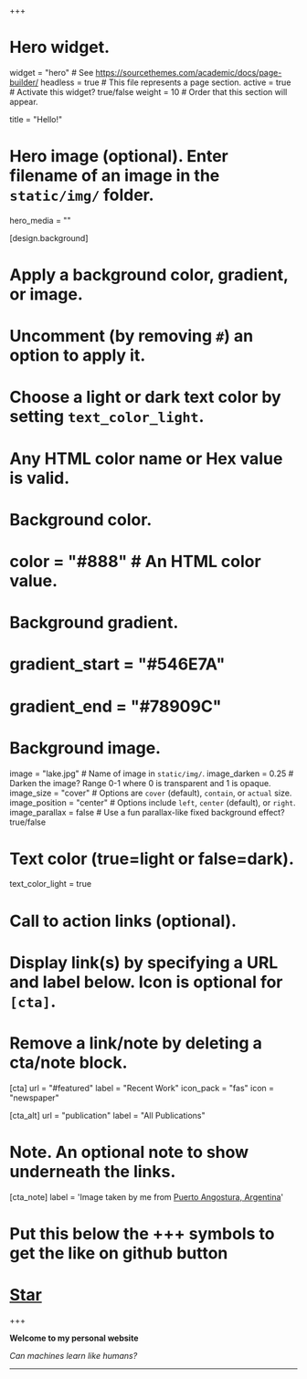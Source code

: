 +++
# Hero widget.
widget = "hero"  # See https://sourcethemes.com/academic/docs/page-builder/
headless = true  # This file represents a page section.
active = true  # Activate this widget? true/false
weight = 10  # Order that this section will appear.

title = "Hello!"

# Hero image (optional). Enter filename of an image in the `static/img/` folder.
hero_media = ""

[design.background]
  # Apply a background color, gradient, or image.
  #   Uncomment (by removing `#`) an option to apply it.
  #   Choose a light or dark text color by setting `text_color_light`.
  #   Any HTML color name or Hex value is valid.

  # Background color.
  # color = "#888"  # An HTML color value.
  
  # Background gradient.
  # gradient_start = "#546E7A"
  # gradient_end = "#78909C"
  
  # Background image.
  image = "lake.jpg"  # Name of image in `static/img/`.
  image_darken = 0.25  # Darken the image? Range 0-1 where 0 is transparent and 1 is opaque.
  image_size = "cover"  #  Options are `cover` (default), `contain`, or `actual` size.
  image_position = "center"  # Options include `left`, `center` (default), or `right`.
  image_parallax = false  # Use a fun parallax-like fixed background effect? true/false
  
  # Text color (true=light or false=dark).
  text_color_light = true

# Call to action links (optional).
#   Display link(s) by specifying a URL and label below. Icon is optional for `[cta]`.
#   Remove a link/note by deleting a cta/note block.
[cta]
  url = "#featured"
  label = "Recent Work"
  icon_pack = "fas"
  icon = "newspaper"
  
[cta_alt]
  url = "publication"
  label = "All Publications"

# Note. An optional note to show underneath the links.
[cta_note]
  label = 'Image taken by me from [Puerto Angostura, Argentina](https://www.google.com/maps/place/Q8407+Puerto+Angostura,+Neuqu%C3%A9n,+Argentina/@-40.7826509,-71.6686873,15z/data=!3m1!4b1!4m5!3m4!1s0x9610bf30235dfe51:0xe119d37aea898851!8m2!3d-40.782668!4d-71.6599111)'

# Put this below the +++ symbols to get the like on github button
# <span style="text-shadow: none;"><a class="github-button" href="https://github.com/gcushen/hugo-academic" data-icon="octicon-star" data-size="large" data-show-count="true" aria-label="Star this on GitHub">Star</a><script async defer src="https://buttons.github.io/buttons.js"></script></span>
+++

**Welcome to my personal website**

*Can machines learn like humans?*

---

